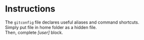 # Instructions

The `gitconfig` file declares useful aliases and command shortcuts.  
Simply put file in home folder as a hidden file.  
Then, complete *[user]* block.
